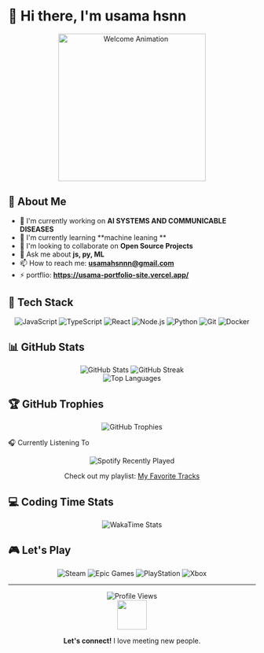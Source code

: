 # 👋 Hi there, I'm usama hsnn

<div align="center">
  <img src="https://media.giphy.com/media/3ornk57KwDXf81rjWM/giphy.gif" width="300" alt="Welcome Animation">
</div>

## 💫 About Me

- 🔭 I'm currently working on **AI SYSTEMS AND COMMUNICABLE DISEASES**
- 🌱 I'm currently learning **machine leaning **
- 👯 I'm looking to collaborate on **Open Source Projects**
- 💬 Ask me about **js, py, ML**
- 📫 How to reach me: **usamahsnnn@gmail.com**
- ⚡ portflio: **https://usama-portfolio-site.vercel.app/**

## 🚀 Tech Stack

<div align="center">
  <img src="https://img.shields.io/badge/-JavaScript-F7DF1E?style=for-the-badge&logo=javascript&logoColor=black" alt="JavaScript">
  <img src="https://img.shields.io/badge/-TypeScript-3178C6?style=for-the-badge&logo=typescript&logoColor=white" alt="TypeScript">
  <img src="https://img.shields.io/badge/-React-61DAFB?style=for-the-badge&logo=react&logoColor=black" alt="React">
  <img src="https://img.shields.io/badge/-Node.js-339933?style=for-the-badge&logo=nodedotjs&logoColor=white" alt="Node.js">
  <img src="https://img.shields.io/badge/-Python-3776AB?style=for-the-badge&logo=python&logoColor=white" alt="Python">
  <img src="https://img.shields.io/badge/-Git-F05032?style=for-the-badge&logo=git&logoColor=white" alt="Git">
  <img src="https://img.shields.io/badge/-Docker-2496ED?style=for-the-badge&logo=docker&logoColor=white" alt="Docker">
</div>

## 📊 GitHub Stats

<div align="center">
  <img src="https://github-readme-stats.vercel.app/api?username=yourusername&show_icons=true&theme=radical" alt="GitHub Stats">
  <img src="https://github-readme-streak-stats.herokuapp.com/?user=yourusername&theme=radical" alt="GitHub Streak">
</div>

<div align="center">
  <img src="https://github-readme-stats.vercel.app/api/top-langs/?username=yourusername&layout=compact&theme=radical" alt="Top Languages">
</div>

## 🏆 GitHub Trophies

<div align="center">
  <img src="https://github-profile-trophy.vercel.app/?username=yourusername&theme=radical&no-frame=true&no-bg=false&margin-w=4" alt="GitHub Trophies">
</div>



🎧 Currently Listening To
<div align="center">
  <!-- Alternative Spotify visual that doesn't require UID -->
  <img src="https://spotify-recently-played-readme.vercel.app/api?user=shamihsnn&count=1" alt="Spotify Recently Played">
  <p>Check out my playlist: <a href="https://open.spotify.com/playlist/6u3nbhzeQdS9josDxZp90Z?si=NdYn4aIdT4iEr9GGlqfjkA">My Favorite Tracks</a></p>
</div>

## 💻 Coding Time Stats

<div align="center">
  <img src="https://github-readme-stats.vercel.app/api/wakatime?username=yourusername&theme=radical" alt="WakaTime Stats">
</div>


## 🎮 Let's Play

<div align="center">
  <img src="https://img.shields.io/badge/Steam-000000?style=for-the-badge&logo=steam&logoColor=white" alt="Steam">
  <img src="https://img.shields.io/badge/Epic%20Games-313131?style=for-the-badge&logo=Epic%20Games&logoColor=white" alt="Epic Games">
  <img src="https://img.shields.io/badge/PlayStation-003791?style=for-the-badge&logo=playstation&logoColor=white" alt="PlayStation">
  <img src="https://img.shields.io/badge/Xbox-107C10?style=for-the-badge&logo=xbox&logoColor=white" alt="Xbox">
</div>

---

<div align="center">
  <img src="https://komarev.com/ghpvc/?username=yourusername&label=Profile%20views&color=0e75b6&style=flat" alt="Profile Views">
</div>

<div align="center">
  <img src="https://media.giphy.com/media/LnQjpWaON8nhr21vNW/giphy.gif" width="60">
  <p><b>Let's connect!</b> I love meeting new people.</p>
</div>

